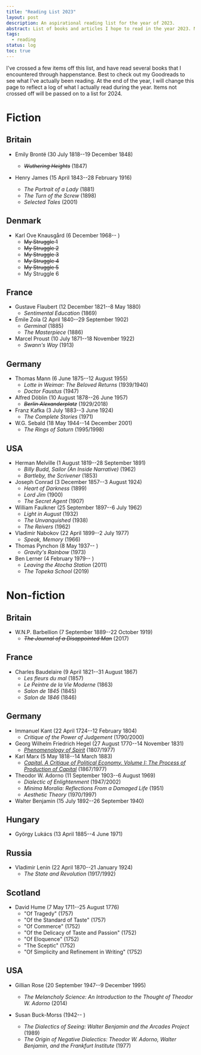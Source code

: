 ```yaml
---
title: "Reading List 2023"
layout: post
description: An aspirational reading list for the year of 2023.
abstract: List of books and articles I hope to read in the year 2023. More than anything, the aim of this project is to get more experience with independent and self-guided research, rather than following along with curricula. Separated into fiction and non-fiction; divided by country (couldn't think of a better way); ordered by author birthdate (included to begin correlating my influences' astrological signs). First date is conventional publication date; second date, if included, is the date of a translation or edition I already own, or plan to acquire.
tags:
  - reading
status: log
toc: true
---
```


I've crossed a few items off this list, and have read several books that I encountered through happenstance. Best to check out my Goodreads to see what I've actually been reading. At the end of the year, I will change this page to reflect a log of what I actually read during the year. Items not crossed off will be passed on to a list for 2024.

# Fiction

## Britain

* Emily Brontë (30 July 1818--19 December 1848)
	* ~~*Wuthering Heights*~~ (1847)

* Henry James (15 April 1843--28 February 1916)
	* *The Portrait of a Lady* (1881)
	* *The Turn of the Screw* (1898)
	* *Selected Tales* (2001)

## Denmark

* Karl Ove Knausgård (6 December 1968-- )
	* ~~My Struggle 1~~
	* ~~My Struggle 2~~
	* ~~My Struggle 3~~
	* ~~My Struggle 4~~
	* ~~My Struggle 5~~
	* My Struggle 6

## France

* Gustave Flaubert (12 December 1821--8 May 1880)
	* *Sentimental Education* (1869)
* Émile Zola (2 April 1840--29 September 1902)
	* *Germinal* (1885)
	* *The Masterpiece* (1886)
* Marcel Proust (10 July 1871--18 November 1922)
	* *Swann's Way* (1913)

## Germany

* Thomas Mann (6 June 1875--12 August 1955)
	* *Lotte in Weimar: The Beloved Returns* (1939/1940)
	* *Doctor Faustus* (1947)
* Alfred Döblin (10 August 1878--26 June 1957)
	* ~~*Berlin Alexanderplatz*~~ (1929/2018)
* Franz Kafka (3 July 1883--3 June 1924)
	* *The Complete Stories* (1971)
* W.G. Sebald (18 May 1944--14 December 2001)
	* *The Rings of Saturn* (1995/1998)

## USA

* Herman Melville (1 August 1819--28 September 1891)
	* *Billy Budd, Sailor (An Inside Narrative)* (1962)
	* *Bartleby, the Scrivener* (1853)
* Joseph Conrad (3 December 1857--3 August 1924)
	* *Heart of Darkness* (1899)
	* *Lord Jim* (1900)
	* *The Secret Agent* (1907)
* William Faulkner (25 September 1897--6 July 1962)
	* *Light in August* (1932)
	* *The Unvanquished* (1938)
	* *The Reivers* (1962)
* Vladimir Nabokov (22 April 1899--2 July 1977)
	* *Speak, Memory* (1966)
* Thomas Pynchon (8 May 1937-- )
	* *Gravity's Rainbow* (1973)
* Ben Lerner (4 February 1979-- )
	* *Leaving the Atocha Station* (2011)
	* *The Topeka School* (2019)

# Non-fiction

## Britain

* W.N.P. Barbellion (7 September 1889--22 October 1919)
	* ~~*The Journal of a Disappointed Man*~~ (2017)

## France

* Charles Baudelaire (9 April 1821--31 August 1867)
	* *Les fleurs du mal* (1857)
	* *Le Peintre de la Vie Moderne* (1863)
	* *Salon de 1845* (1845)
	* *Salon de 1846* (1846)

## Germany

* Immanuel Kant (22 April 1724--12 February 1804)
	* *Critique of the Power of Judgement* (1790/2000)
* Georg Wilhelm Friedrich Hegel (27 August 1770--14 November 1831)
	* [*Phenomenology of Spirit*](/hegel) (1807/1977)
* Karl Marx (5 May 1818--14 March 1883)
	* [*Capital. A Critique of Political Economy. Volume I: The Process of Production of Capital*](/marx) (1867/1977)
* Theodor W. Adorno (11 September 1903--6 August 1969)
	* *Dialectic of Enlightenment* (1947/2002)
	* *Minima Moralia: Reflections From a Damaged Life* (1951)
	* *Aesthetic Theory* (1970/1997)
* Walter Benjamin (15 July 1892--26 September 1940)

## Hungary

* György Lukács (13 April 1885--4 June 1971)

## Russia

* Vladimir Lenin (22 April 1870--21 January 1924)
	* *The State and Revolution* (1917/1992)

## Scotland

* David Hume (7 May 1711--25 August 1776)
	* "Of Tragedy" (1757)
	* "Of the Standard of Taste" (1757)
	* "Of Commerce" (1752)
	* "Of the Delicacy of Taste and Passion" (1752)
	* "Of Eloquence" (1752)
	* "The Sceptic" (1752)
	* "Of Simplicity and Refinement in Writing" (1752)

## USA

* Gillian Rose (20 September 1947--9 December 1995)
	* *The Melancholy Science: An Introduction to the Thought of Theodor W. Adorno* (2014)

* Susan Buck-Morss (1942-- )
	* *The Dialectics of Seeing: Walter Benjamin and the Arcades Project* (1989)
	* *The Origin of Negative Dialectics: Theodor W. Adorno, Walter Benjamin, and the Frankfurt Institute* (1977)

